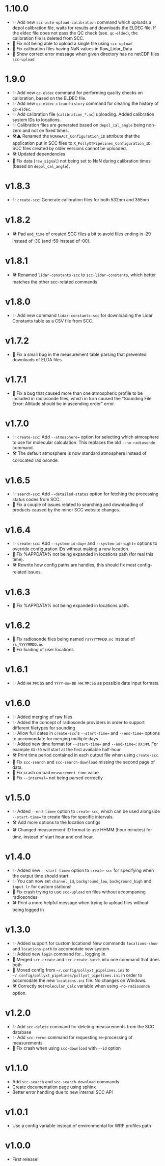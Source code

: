 # 1.10.0

- ✨ Add new `scc-auto-upload-calibration` command which uploads a depol calibration file, waits for results and downloads the ELDEC file. If the eldec file does not pass the QC check (see. `qc-eldec`), the calibration file is deleted from SCC.
- 🐜 Fix not being able to upload a single file using `scc-upload`
- 🐜 Fix calibration files having NaN values in Raw_Lidar_Data
- 🐜 Show correct error message when given directory has no netCDF files `scc-upload`

# 1.9.0

- ✨ Add new `qc-eldec` command for performing quality checks on calibration, based on the ELDEC file.
- ✨ Add new `qc-eldec-clean-history` command for clearing the history of `qc-eldec`.
- ✨ Add calibration file (`calibration_*.nc`) uploading. Added calibration system IDs to locations.
- ✨ Calibration files are generated based on `depol_cal_angle` being non-zero and not on fixed times.
- 🛠⚠️ Renamed the `NOAReACT_Configuration_ID` attribute that the application put in SCC files to `X_PollyXTPipelines_Configuration_ID`. SCC files created by older versions cannot be uploaded.
- 🛠 Updated dependencies
- 🐜 Fix data (`raw_signal`) not being set to NaN during calibration times (based on `depol_cal_angle`).

# v1.8.3

- ✨ `create-scc`: Generate calibration files for both 532nm and 355nm

# v1.8.2

- 🛠 Pad `end_time` of created SCC files a bit to avoid files ending in :29 instead of :30 (and :59 instead of :00).

# v1.8.1

- 🛠 Renamed `lidar-constants-scc` to `scc-lidar-constants`, which better matches the other scc-related commands.

# v1.8.0

- ✨ Add new command `lidar-constants-scc` for downloading the Lidar Constants table as a CSV file from SCC.

# v1.7.2

- 🐜 Fix a small bug in the measurement table parsing that prevented downloads of ELDA files.

# v1.7.1

- 🐜 Fix a bug that caused more than one atmospheric profile to be included in radiosonde files, which in turn caused the "Sounding File Error: Altitude should be in ascending order" error.

# v1.7.0

- ✨ `create-scc`: Add `--atmosphere=` option for selecting which atmosphere to use for molecular calculation. This replaces the old `--no-radiosonde` command.
- 🛠 The default atmosphere is now standard atmosphere instead of collocated radiosonde.

# v1.6.5

- ✨ `search-scc`: Add `--detailed-status` option for fetching the processing status codes from SCC.
- 🐜 Fix a couple of issues related to searching and downloading of products caused by the minor SCC website changes.

# v1.6.4

- ✨ `create-scc`: Add `--system-id-day=` and `--system-id-night=` options to override configuration IDs without making a new location.
- 🐜 Fix %APPDATA% not being expanded in locations path (for real this time).
- 🛠 Rewrite how config paths are handles, this should fix most config-related issues.

# v1.6.3

- 🐜 Fix %APPDATA% not being expanded in locations path.

# v1.6.2

- 🐜 Fix radiosonde files being named `rsYYYYMMDD.nc` instead of `rs_YYYYMMDD.nc`
- 🐜 Fix loading of user locations

# v1.6.1

- ✨ Add `HH:MM:SS` and `YYYY-mm-DD HH:MM:SS` as possible date input formats.

# v1.6.0

- ✨ Added merging of raw files
- ✨ Added the concept of radiosonde providers in order to support different filetypes for sounding
- ✨ Allow full dates in `create-scc`'s `--start-time=` and `--end-time=` options to accomondate for merging multiple days
- ✨ Added new time format for `--start-time=` and `--end-time=`: `XX:MM`. For example `XX:30` will start at the first available half-hour
- 🛠 Print time period contained in each output file when using `create-scc`.
- 🐜 Fix `scc-search` and `scc-search-download` missing the second page of data.
- 🐜 Fix crash on bad `measurement_time` value
- 🐜 Fix `--interval=` not being parsed correctly

# v1.5.0

- ✨ Added `--end-time=` option to `create-scc`, which can be used alongside `--start-time=` to create files for specific
  intervals.
- 🛠 Add more options to the location configs
- 🛠 Changed measurement ID format to use HHMM (hour minutes) for time, instead of start hour and end hour.

# v1.4.0

- ✨ Added new `--start-time=` option to `create-scc` for specifying when the output time should start.
- ✨ You can now set `channel_id`, `background_low`, `background_high` and `input_lr` for custom stations!
- 🐜 Fix crash trying to use `scc-upload` on files without accompaning radiosondes
- 🛠 Print a more helpful message when trying to upload files without being logged in

# v1.3.0

- ✨ Added support for custom locations! New commands `locations-show` and `locations-path` to accomodate new system.
- ✨ Added new `login` command for... logging in.
- 🚨 Merged `scc-create` and `scc-create-batch` into one command that does both
- 🚨 Moved config from `~/.config/pollyxt_pipelines.ini` to `~/.config/pollyxt_pipelines/pollyxt_pipelines.ini` in order
  to accomodate the new `locations.ini` file. No changes on Windows.
- 🛠 Correctly set `Molecular_Calc` variable when using `-no-radiosonde` option.

# v1.2.0

- ✨ Add `scc-delete` command for deleting measurements from the SCC database
- ✨ Add `scc-rerun` command for requesting re-processing of measurements
- 🐜 Fix crash when using `scc-download` with `--id` option

# v1.1.0

- Add `scc-search` and `scc-search-download` commands
- Create documentation page using sphinx
- Better error handling due to new internal SCC API

# v1.0.1

- Use a config variable instead of environmental for WRF profiles path

# v1.0.0

- First release!
